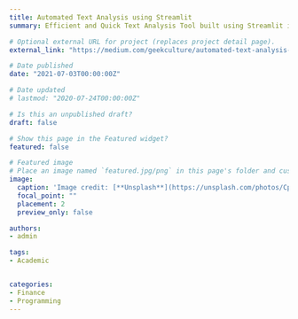 ```yaml
---
title: Automated Text Analysis using Streamlit
summary: Efficient and Quick Text Analysis Tool built using Streamlit including Text Summarization, POS Tagging and Named Entity Recognition. 

# Optional external URL for project (replaces project detail page).
external_link: "https://medium.com/geekculture/automated-text-analysis-using-streamlit-10b2a320b1b1"

# Date published
date: "2021-07-03T00:00:00Z"

# Date updated
# lastmod: "2020-07-24T00:00:00Z"

# Is this an unpublished draft?
draft: false

# Show this page in the Featured widget?
featured: false

# Featured image
# Place an image named `featured.jpg/png` in this page's folder and customize its options here.
image:
  caption: 'Image credit: [**Unsplash**](https://unsplash.com/photos/CpkOjOcXdUY)'
  focal_point: ""
  placement: 2
  preview_only: false

authors:
- admin

tags:
- Academic


categories:
- Finance 
- Programming
---
```

